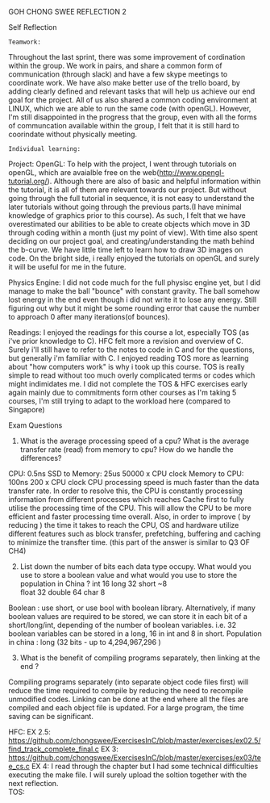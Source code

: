 GOH CHONG SWEE
REFLECTION 2 

Self Reflection

	Teamwork:
Throughout the last sprint, there was some improvement of cordination within the group. We work
in pairs, and share a common form of communication (through slack) and have a few skype meetings to 
coordinate work. We have also make better use of the trello board, by adding clearly defined and relevant
tasks that will help us achieve our end goal for the project. All of us also shared a common coding environment 
at LINUX, which we are able to run the same code (with openGL). However, I'm still disappointed in the progress
that the group, even with all the forms of communcation available within the group, I felt that it is still hard to
coorindate without physically meeting.

	Individual learning:
Project:
	OpenGL:
		To help with the project, I went through tutorials on openGL, which are avaialble free on the web(http://www.opengl-tutorial.org/).  Although there are also of basic and helpful information within the tutorial, it is all of them are relevant towards our project. But without going through the full tutorial in sequence, it is not easy to understand the later tutorials without going through the previous parts.(I have minimal knowledge of graphics prior to this course). As such, I felt that we have overestimated our abilities to be able to create objects which move in 3D through coding within a month (just my point of view). With time also spent deciding on our project goal, and creating/understanding the math behind the b-curve. We have little time left to learn how to draw 3D images on code. On the bright side, i really enjoyed the tutorials on openGL and surely it will be useful for me in the future.
		
Physics Engine:
		I did not code much for the full physisc engine yet, but I did manage to make the ball "bounce" with constant gravity. The ball somehow lost energy in the end even though i did not write it to lose any energy. Still figuring out why but it might be some rounding error that cause the number to approach 0 after many iterations(of bounces).
	
Readings:
	I enjoyed the readings for this course a lot, especially TOS (as i've prior knowledge to C). HFC felt more a revision and overview of C. Surely i'll still have to refer to the notes to code in C and for the questions, but generally i'm familiar with C. I enjoyed reading TOS more as learning about "how computers work" is why i took up this course. TOS is really simple to read without too much overly complicated terms or codes which might indimidates me. I did not complete the TOS & HFC exercises early again mainly due to commitments form other courses as I'm taking 5 courses, I'm still trying to adapt to the workload here (compared to Singapore)

Exam Questions 
1.	 What is the average processing speed of a cpu? What is the average transfer rate (read) from memory to cpu? How do we handle the differences?

CPU:				0.5ns
SSD to Memory:	 	25us	50000 x CPU clock 
Memory to CPU:		100ns 	200 x CPU clock
CPU processing speed is much faster than the data transfer rate. In order to resolve this, the CPU is constantly processing information from different processes which reaches 
Cache first to fully utilise the processing time of the CPU. This will allow the CPU to be more efficient and faster processing time overall. 
Also, in order to improve ( by reducing ) the time it takes to reach the CPU, OS and hardware utilize different features such as block transfer, prefetching, buffering and caching 
to minimize the transfter time. (this part of the answer is similar to Q3 OF CH4)

2. 	List down the number of bits each data type occupy. 
	What would you use to store a boolean value and what would you use to store the population in China ?
int 	16
long 	32
short	~8  
float	32
double 	64
char 	8 

Boolean : 	use short, or use bool with boolean library. 
			Alternatively, if many boolean values are required to be stored, we can store it in each bit of a short/long/int, depending of the number of boolean variables.
			i.e. 32 boolean variables can be stored in a long, 16 in int and 8 in short. 
Population in china : long (32 bits - up to 4,294,967,296 )

3. 	What is the benefit of compiling programs separately, then linking at the end ?
	
Compiling programs separately (into separate object code files first) will reduce the time required	to compile by reducing the need to recompile unmodified codes. 
Linking can be done at the end where all the files are compiled and each object file is updated. For a large program, the time saving can be significant. 


HFC: 
	EX 2.5: https://github.com/chongswee/ExercisesInC/blob/master/exercises/ex02.5/find_track_complete_final.c
	EX 3: https://github.com/chongswee/ExercisesInC/blob/master/exercises/ex03/tee_cs.c
	EX 4: I read through the chapter but I had some technical difficulties executing the make file. I will surely upload the 		soltion together with the next reflection.  
TOS:

